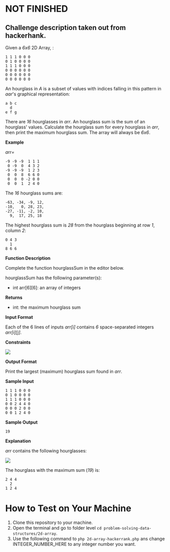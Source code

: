 # NOT FINISHED

## Challenge description taken out from hackerhank.

Given a *6x6* 2D Array, :

```
1 1 1 0 0 0
0 1 0 0 0 0
1 1 1 0 0 0
0 0 0 0 0 0
0 0 0 0 0 0
0 0 0 0 0 0
```

An hourglass in *A* is a subset of values with indices falling in this pattern in *aar*'s graphical representation:

```
a b c
  d
e f g
```

There are *16* hourglasses in *arr*. An hourglass sum is the sum of an hourglass' values. Calculate the hourglass sum for every hourglass in *arr*, then print the maximum hourglass sum. The array will always be *6x6*.

**Example**

*arr=*

```
-9 -9 -9  1 1 1 
 0 -9  0  4 3 2
-9 -9 -9  1 2 3
 0  0  8  6 6 0
 0  0  0 -2 0 0
 0  0  1  2 4 0
```

The *16* hourglass sums are:

```
-63, -34, -9, 12, 
-10,   0, 28, 23, 
-27, -11, -2, 10, 
  9,  17, 25, 18
```

The highest hourglass sum is *28* from the hourglass beginning at row *1*, column *2*:

```
0 4 3
  1
8 6 6
```

**Function Description**

Complete the function hourglassSum in the editor below.

hourglassSum has the following parameter(s):

- int arr[6][6]: an array of integers

**Returns**

- int: the maximum hourglass sum

**Input Format**

Each of the 6 lines of inputs *arr[i]* contains *6* space-separated integers *arr[i][j]*.

**Constraints**

<img src=”image-2.png”>

**Output Format**

Print the largest (maximum) hourglass sum found in *arr*.

**Sample Input**

```
1 1 1 0 0 0
0 1 0 0 0 0
1 1 1 0 0 0
0 0 2 4 4 0
0 0 0 2 0 0
0 0 1 2 4 0
```

**Sample Output**

```
19
```

**Explanation**

*arr* contains the following hourglasses:

<img src=”./image-1.png”>

The hourglass with the maximum sum (*19*) is:

```
2 4 4
  2
1 2 4
```


# How to Test on Your Machine
1. Clone this repository to your machine.
2. Open the terminal and go to folder level  `cd problem-solving-data-structures/2d-array`.
3. Use the following command to `php 2d-array-hackerrank.php` ans change INTEGER_NUMBER_HERE to any integer number you want.
